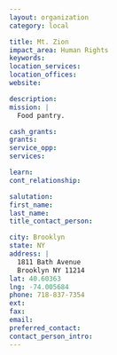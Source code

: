```yaml
---
layout: organization
category: local

title: Mt. Zion
impact_area: Human Rights
keywords: 
location_services: 
location_offices: 
website: 

description: 
mission: |
  Food pantry.

cash_grants: 
grants: 
service_opp: 
services: 

learn: 
cont_relationship: 

salutation: 
first_name: 
last_name: 
title_contact_person: 

city: Brooklyn
state: NY
address: |
  1811 Bath Avenue    
  Brooklyn NY 11214
lat: 40.60363
lng: -74.005684
phone: 718-837-7354
ext: 
fax: 
email: 
preferred_contact: 
contact_person_intro: 
---
```


